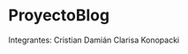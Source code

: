 # ProyectoBlog

Integrantes:
            Cristian
            Damián
            Clarisa Konopacki



